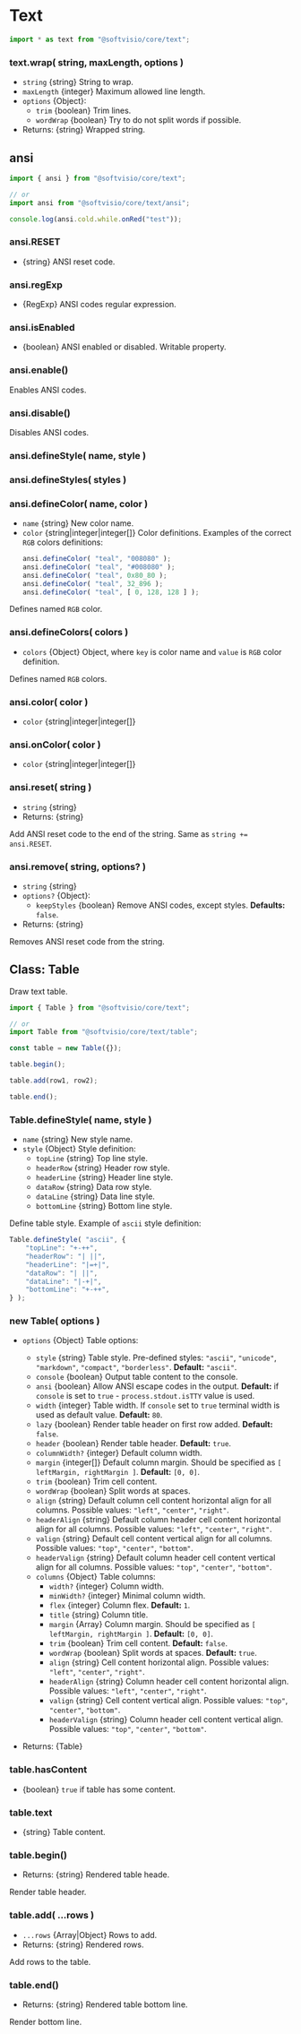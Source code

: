 # Text

```javascript
import * as text from "@softvisio/core/text";
```

### text.wrap( string, maxLength, options )

-   `string` {string} String to wrap.
-   `maxLength` {integer} Maximum allowed line length.
-   `options` {Object}:
    -   `trim` {boolean} Trim lines.
    -   `wordWrap` {boolean} Try to do not split words if possible.
-   Returns: {string} Wrapped string.

## ansi

```javascript
import { ansi } from "@softvisio/core/text";

// or
import ansi from "@softvisio/core/text/ansi";

console.log(ansi.cold.while.onRed("test"));
```

### ansi.RESET

-   {string} ANSI reset code.

### ansi.regExp

-   {RegExp} ANSI codes regular expression.

### ansi.isEnabled

-   {boolean} ANSI enabled or disabled. Writable property.

### ansi.enable()

Enables ANSI codes.

### ansi.disable()

Disables ANSI codes.

### ansi.defineStyle( name, style )

### ansi.defineStyles( styles )

### ansi.defineColor( name, color )

-   `name` {string} New color name.
-   `color` {string|integer|integer\[]} Color definitions. Examples of the correct `RGB` colors definitions:
    ```javascript
    ansi.defineColor( "teal", "008080" );
    ansi.defineColor( "teal", "#008080" );
    ansi.defineColor( "teal", 0x80_80 );
    ansi.defineColor( "teal", 32_896 );
    ansi.defineColor( "teal", [ 0, 128, 128 ] );
    ```

Defines named `RGB` color.

### ansi.defineColors( colors )

-   `colors` {Object} Object, where `key` is color name and `value` is `RGB` color definition.

Defines named `RGB` colors.

### ansi.color( color )

-   `color` {string|integer|integer\[]}

### ansi.onColor( color )

-   `color` {string|integer|integer\[]}

### ansi.reset( string )

-   `string` {string}
-   Returns: {string}

Add ANSI reset code to the end of the string. Same as `string += ansi.RESET`.

### ansi.remove( string, options? )

-   `string` {string}
-   `options?` {Object}:
    -   `keepStyles` {boolean} Remove ANSI codes, except styles. **Defaults:** `false`.
-   Returns: {string}

Removes ANSI reset code from the string.

## Class: Table

Draw text table.

```javascript
import { Table } from "@softvisio/core/text";

// or
import Table from "@softvisio/core/text/table";

const table = new Table({});

table.begin();

table.add(row1, row2);

table.end();
```

### Table.defineStyle( name, style )

-   `name` {string} New style name.
-   `style` {Object} Style definition:
    -   `topLine` {string} Top line style.
    -   `headerRow` {string} Header row style.
    -   `headerLine` {string} Header line style.
    -   `dataRow` {string} Data row style.
    -   `dataLine` {string} Data line style.
    -   `bottomLine` {string} Bottom line style.

Define table style. Example of `ascii` style definition:

```javascript
Table.defineStyle( "ascii", {
    "topLine": "+-++",
    "headerRow": "| ||",
    "headerLine": "|=+|",
    "dataRow": "| ||",
    "dataLine": "|-+|",
    "bottomLine": "+-++",
} );
```

### new Table( options )

-   `options` {Object} Table options:

    -   `style` {string} Table style. Pre-defined styles: `"ascii"`, `"unicode"`, `"markdown"`, `"compact"`, `"borderless"`. **Default:** `"ascii"`.
    -   `console` {boolean} Output table content to the console.
    -   `ansi` {boolean} Allow ANSI escape codes in the output. **Default:** if `console` is set to `true` - `process.stdout.isTTY` value is used.
    -   `width` {integer} Table width. If `console` set to `true` terminal width is used as default value. **Default:** `80`.
    -   `lazy` {boolean} Render table header on first row added. **Default:** `false`.
    -   `header` {boolean} Render table header. **Default:** `true`.
    -   `columnWidth?` {integer} Default column width.
    -   `margin` {integer\[]} Default column margin. Should be specified as `[ leftMargin, rightMargin ]`. **Default:** `[0, 0]`.
    -   `trim` {boolean} Trim cell content.
    -   `wordWrap` {boolean} Split words at spaces.
    -   `align` {string} Default column cell content horizontal align for all columns. Possible values: `"left"`, `"center"`, `"right"`.
    -   `headerAlign` {string} Default column header cell content horizontal align for all columns. Possible values: `"left"`, `"center"`, `"right"`.
    -   `valign` {string} Default cell content vertical align for all columns. Possible values: `"top"`, `"center"`, `"bottom"`.
    -   `headerValign` {string} Default column header cell content vertical align for all columns. Possible values: `"top"`, `"center"`, `"bottom"`.
    -   `columns` {Object} Table columns:
        -   `width?` {integer} Column width.
        -   `minWidth?` {integer} Minimal column width.
        -   `flex` {integer} Column flex. **Default:** `1`.
        -   `title` {string} Column title.
        -   `margin` {Array} Column margin. Should be specified as `[ leftMargin, rightMargin ]`. **Default:** `[0, 0]`.
        -   `trim` {boolean} Trim cell content. **Default:** `false`.
        -   `wordWrap` {boolean} Split words at spaces. **Default:** `true`.
        -   `align` {string} Cell content horizontal align. Possible values: `"left"`, `"center"`, `"right"`.
        -   `headerAlign` {string} Column header cell content horizontal align. Possible values: `"left"`, `"center"`, `"right"`.
        -   `valign` {string} Cell content vertical align. Possible values: `"top"`, `"center"`, `"bottom"`.
        -   `headerValign` {string} Column header cell content vertical align. Possible values: `"top"`, `"center"`, `"bottom"`.

-   Returns: {Table}

### table.hasContent

-   {boolean} `true` if table has some content.

### table.text

-   {string} Table content.

### table.begin()

-   Returns: {string} Rendered table heade.

Render table header.

### table.add( ...rows )

-   `...rows` {Array|Object} Rows to add.
-   Returns: {string} Rendered rows.

Add rows to the table.

### table.end()

-   Returns: {string} Rendered table bottom line.

Render bottom line.
